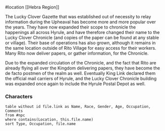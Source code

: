  #location [[Hebra Region]]

The Lucky Clover Gazette that was established out of necessity to relay information during the Upheaval has become more and more popular over the years. They have now expanded their scope to chronicle the happenings all across Hyrule, and have therefore changed their name to the Lucky Clover Chronicle (and copies of the paper can be found at any stable or village). Their base of operations has also grown, although it remains in the same location outside of Rito Village for easy access for their workers. Many Rito now deliver papers, or gather information, for the Chronicle.

Due to the expanded circulation of the Chronicle, and the fact that Rito are already flying all over the Kingdom delivering papers, they have become the de facto postmen of the realm as well. Eventually King Link declared them the official mail carriers of Hyrule, and the Lucky Clover Chronicle building was expanded once again to include the Hyrule Postal Depot as well.

### Characters
```dataview
table without id file.link as Name, Race, Gender, Age, Occupation, Comments
from #npc
where contains(Location, this.file.name)
sort Type, Occupation, file.name
```
